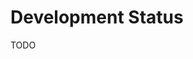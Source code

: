 # Development Status

TODO

<!-- Band Protocol is an open-source project in its active development phrase.

## Big Timeline

- `[x]`
- `[ ]`
- `[ ]`

## Open Research Problems

While the high-level tech

### Cross-chain Transfer of BAND Tokens

Band Protocol is blockchain-agnostic

### Efficient Signature Aggregation

Band Protocol relies -->
